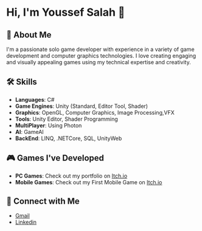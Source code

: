 # Hi, I'm Youssef Salah 👋

## 🚀 About Me
I'm a passionate solo game developer with experience in a variety of game development and computer graphics technologies. I love creating engaging and visually appealing games using my technical expertise and creativity.

## 🛠 Skills
- **Languages**: C#
- **Game Engines**: Unity (Standard, Editor Tool, Shader)
- **Graphics**: OpenGL, Computer Graphics, Image Processing,VFX
- **Tools**: Unity Editor, Shader Programming
- **MultiPlayer**: Using Photon
- **AI**: GameAI
- **BackEnd**: LINQ, .NETCore, SQL, UnityWeb

## 🎮 Games I've Developed
- **PC Games**: Check out my portfolio on [Itch.io](https://awsaf.itch.io/)
- **Mobile Games**: Check out my First Mobile Game on [Itch.io](https://awsaf.itch.io/cashmaster)

## 🔗 Connect with Me
- [Gmail](mailto:ysalahdev@gmail.com)
- [Linkedin](https://www.linkedin.com/in/ysalahdev/)
